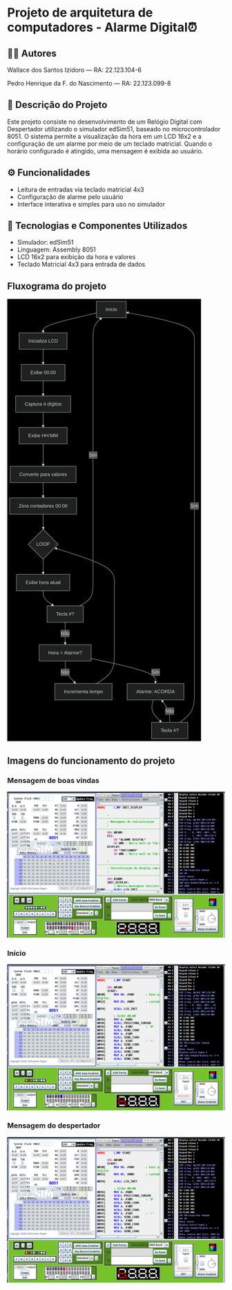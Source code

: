 # Projeto de arquitetura de computadores - Alarme Digital⏰

## 👨‍💻 Autores
Wallace dos Santos Izidoro — RA: 22.123.104-6

Pedro Henrique da F. do Nascimento — RA: 22.123.099-8

## 📌 Descrição do Projeto
Este projeto consiste no desenvolvimento de um Relógio Digital com Despertador utilizando o simulador edSim51, baseado no microcontrolador 8051. O sistema permite a visualização da hora em um LCD 16x2 e a configuração de um alarme por meio de um teclado matricial. Quando o horário configurado é atingido, uma mensagem é exibida ao usuário.

## ⚙️ Funcionalidades
* Leitura de entradas via teclado matricial 4x3
* Configuração de alarme pelo usuário
* Interface interativa e simples para uso no simulador

## 🧰 Tecnologias e Componentes Utilizados
* Simulador: edSim51
* Linguagem: Assembly 8051
* LCD 16x2 para exibição da hora e valores
* Teclado Matricial 4x3 para entrada de dados

## Fluxograma do projeto
![Fluxograma do projeto](imagens/mermaid-projeto-arquitetura.png)

## Imagens do funcionamento do projeto

### Mensagem de boas vindas
![Início](imagens/mensagem-iniciando.png)

### Início
![Início](imagens/inicio.png)

### Mensagem do despertador
![Acorda!](imagens/mensagem-acorda.png)




